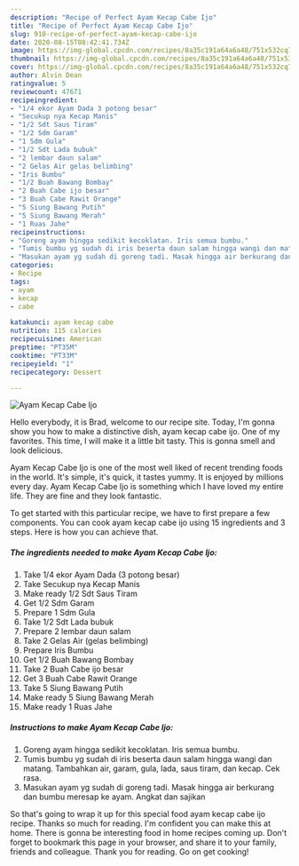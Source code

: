 ```yaml
---
description: "Recipe of Perfect Ayam Kecap Cabe Ijo"
title: "Recipe of Perfect Ayam Kecap Cabe Ijo"
slug: 910-recipe-of-perfect-ayam-kecap-cabe-ijo
date: 2020-08-15T08:42:41.734Z
image: https://img-global.cpcdn.com/recipes/8a35c191a64a6a48/751x532cq70/ayam-kecap-cabe-ijo-foto-resep-utama.jpg
thumbnail: https://img-global.cpcdn.com/recipes/8a35c191a64a6a48/751x532cq70/ayam-kecap-cabe-ijo-foto-resep-utama.jpg
cover: https://img-global.cpcdn.com/recipes/8a35c191a64a6a48/751x532cq70/ayam-kecap-cabe-ijo-foto-resep-utama.jpg
author: Alvin Dean
ratingvalue: 5
reviewcount: 47671
recipeingredient:
- "1/4 ekor Ayam Dada 3 potong besar"
- "Secukup nya Kecap Manis"
- "1/2 Sdt Saus Tiram"
- "1/2 Sdm Garam"
- "1 Sdm Gula"
- "1/2 Sdt Lada bubuk"
- "2 lembar daun salam"
- "2 Gelas Air gelas belimbing"
- "Iris Bumbu"
- "1/2 Buah Bawang Bombay"
- "2 Buah Cabe ijo besar"
- "3 Buah Cabe Rawit Orange"
- "5 Siung Bawang Putih"
- "5 Siung Bawang Merah"
- "1 Ruas Jahe"
recipeinstructions:
- "Goreng ayam hingga sedikit kecoklatan. Iris semua bumbu."
- "Tumis bumbu yg sudah di iris beserta daun salam hingga wangi dan matang. Tambahkan air, garam, gula, lada, saus tiram, dan kecap. Cek rasa."
- "Masukan ayam yg sudah di goreng tadi. Masak hingga air berkurang dan bumbu meresap ke ayam. Angkat dan sajikan"
categories:
- Recipe
tags:
- ayam
- kecap
- cabe

katakunci: ayam kecap cabe 
nutrition: 115 calories
recipecuisine: American
preptime: "PT35M"
cooktime: "PT33M"
recipeyield: "1"
recipecategory: Dessert

---
```



![Ayam Kecap Cabe Ijo](https://img-global.cpcdn.com/recipes/8a35c191a64a6a48/751x532cq70/ayam-kecap-cabe-ijo-foto-resep-utama.jpg)

Hello everybody, it is Brad, welcome to our recipe site. Today, I'm gonna show you how to make a distinctive dish, ayam kecap cabe ijo. One of my favorites. This time, I will make it a little bit tasty. This is gonna smell and look delicious.

Ayam Kecap Cabe Ijo is one of the most well liked of recent trending foods in the world. It's simple, it's quick, it tastes yummy. It is enjoyed by millions every day. Ayam Kecap Cabe Ijo is something which I have loved my entire life. They are fine and they look fantastic.




To get started with this particular recipe, we have to first prepare a few components. You can cook ayam kecap cabe ijo using 15 ingredients and 3 steps. Here is how you can achieve that.

<!--inarticleads1-->

##### The ingredients needed to make Ayam Kecap Cabe Ijo:

1. Take 1/4 ekor Ayam Dada (3 potong besar)
1. Take Secukup nya Kecap Manis
1. Make ready 1/2 Sdt Saus Tiram
1. Get 1/2 Sdm Garam
1. Prepare 1 Sdm Gula
1. Take 1/2 Sdt Lada bubuk
1. Prepare 2 lembar daun salam
1. Take 2 Gelas Air (gelas belimbing)
1. Prepare Iris Bumbu
1. Get 1/2 Buah Bawang Bombay
1. Take 2 Buah Cabe ijo besar
1. Get 3 Buah Cabe Rawit Orange
1. Take 5 Siung Bawang Putih
1. Make ready 5 Siung Bawang Merah
1. Make ready 1 Ruas Jahe




<!--inarticleads2-->

##### Instructions to make Ayam Kecap Cabe Ijo:

1. Goreng ayam hingga sedikit kecoklatan. Iris semua bumbu.
1. Tumis bumbu yg sudah di iris beserta daun salam hingga wangi dan matang. Tambahkan air, garam, gula, lada, saus tiram, dan kecap. Cek rasa.
1. Masukan ayam yg sudah di goreng tadi. Masak hingga air berkurang dan bumbu meresap ke ayam. Angkat dan sajikan




So that's going to wrap it up for this special food ayam kecap cabe ijo recipe. Thanks so much for reading. I'm confident you can make this at home. There is gonna be interesting food in home recipes coming up. Don't forget to bookmark this page in your browser, and share it to your family, friends and colleague. Thank you for reading. Go on get cooking!
